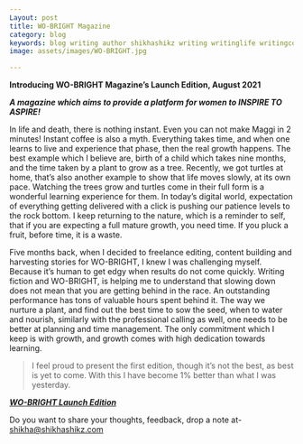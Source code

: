 ```yaml
---
Layout: post
title: WO-BRIGHT Magazine
category: blog
keywords: blog writing author shikhashikz writing writinglife writingcommunity dailyblogpost dailyblogpostchallenge wobright magazine
image: assets/images/WO-BRIGHT.jpg

---
```


**Introducing WO-BRIGHT Magazine’s Launch Edition, August 2021**

***A magazine which aims to provide a platform for women to INSPIRE TO ASPIRE!***

In life and death, there is nothing instant. Even you can not make Maggi in 2 minutes! Instant coffee is also a myth. Everything takes time, and when one learns to live and experience that phase, then the real growth happens. The best example which I believe are, birth of a child which takes nine months, and the time taken by a plant to grow as a tree. Recently, we got turtles at home, that’s also another example to show that life moves slowly, at its own pace. Watching the trees grow and turtles come in their full form is a wonderful learning experience for them. In today’s digital world, expectation of everything getting delivered with a click is pushing our patience levels to the rock bottom. I keep returning to the nature, which is a reminder to self, that if you are expecting a full mature growth, you need time. If you pluck a fruit, before time, it is a waste.

Five months back, when I decided to freelance editing, content building and harvesting stories for WO-BRIGHT, I knew I was challenging myself. Because it’s human to get edgy when results do not come quickly. Writing fiction and WO-BRIGHT, is helping me to understand that slowing down does not mean that you are getting behind in the race. An outstanding performance has tons of valuable hours spent behind it. The way we nurture a plant, and find out the best time to sow the seed, when to water and nourish, similarly with the professional calling as well, one needs to be better at planning and time management. The only commitment which I keep is with growth, and growth comes with high dedication towards learning.

>I feel proud to present the first edition, though it’s not the best, as best is yet to come. With this I have become 1% better than what I was yesterday.
>

***[WO-BRIGHT Launch Edition](https://bit.ly/augdigitalissue)***

Do you want to share your thoughts, feedback, drop a note at- shikha@shikhashikz.com
